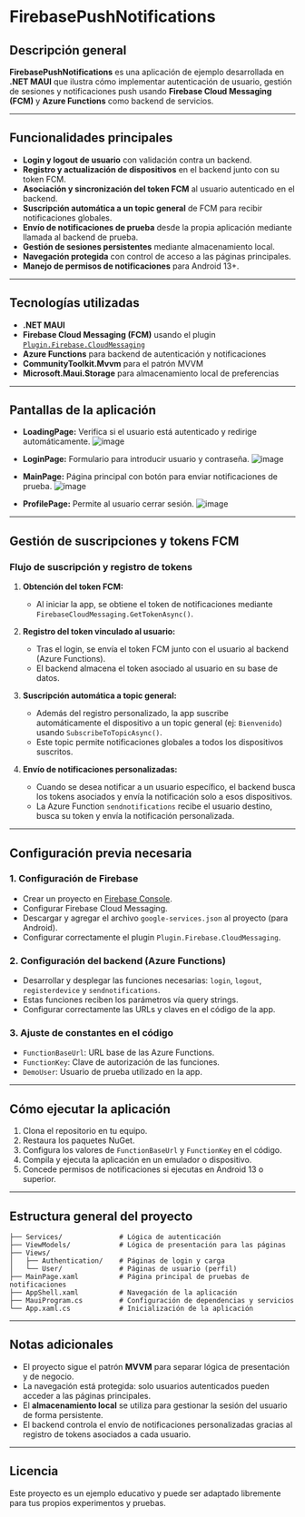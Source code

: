 # FirebasePushNotifications

## Descripción general

**FirebasePushNotifications** es una aplicación de ejemplo desarrollada en **.NET MAUI** que ilustra cómo implementar autenticación de usuario, gestión de sesiones y notificaciones push usando **Firebase Cloud Messaging (FCM)** y **Azure Functions** como backend de servicios.

---

## Funcionalidades principales

- **Login y logout de usuario** con validación contra un backend.
- **Registro y actualización de dispositivos** en el backend junto con su token FCM.
- **Asociación y sincronización del token FCM** al usuario autenticado en el backend.
- **Suscripción automática a un topic general** de FCM para recibir notificaciones globales.
- **Envío de notificaciones de prueba** desde la propia aplicación mediante llamada al backend de prueba.
- **Gestión de sesiones persistentes** mediante almacenamiento local.
- **Navegación protegida** con control de acceso a las páginas principales.
- **Manejo de permisos de notificaciones** para Android 13+.

---

## Tecnologías utilizadas

- **.NET MAUI**
- **Firebase Cloud Messaging (FCM)** usando el plugin [`Plugin.Firebase.CloudMessaging`](https://github.com/CrossGeeks/Plugin.Firebase)
- **Azure Functions** para backend de autenticación y notificaciones
- **CommunityToolkit.Mvvm** para el patrón MVVM
- **Microsoft.Maui.Storage** para almacenamiento local de preferencias

---

## Pantallas de la aplicación

- **LoadingPage:** Verifica si el usuario está autenticado y redirige automáticamente.
  ![image](https://github.com/user-attachments/assets/d9a91f44-a0f2-4f34-a02e-6c348c1b80ea)

- **LoginPage:** Formulario para introducir usuario y contraseña.
  ![image](https://github.com/user-attachments/assets/8380943a-35e8-4fce-8dc8-5c944636cb20)

- **MainPage:** Página principal con botón para enviar notificaciones de prueba.
  ![image](https://github.com/user-attachments/assets/7ace63ea-34a0-4fbf-9d28-d67c97b7204e)

- **ProfilePage:** Permite al usuario cerrar sesión.
  ![image](https://github.com/user-attachments/assets/fde4179e-2a28-4873-b90d-4c46cd8630aa)


---

## Gestión de suscripciones y tokens FCM

### Flujo de suscripción y registro de tokens

1. **Obtención del token FCM:**
   - Al iniciar la app, se obtiene el token de notificaciones mediante `FirebaseCloudMessaging.GetTokenAsync()`.

2. **Registro del token vinculado al usuario:**
   - Tras el login, se envía el token FCM junto con el usuario al backend (Azure Functions).
   - El backend almacena el token asociado al usuario en su base de datos.

3. **Suscripción automática a topic general:**
   - Además del registro personalizado, la app suscribe automáticamente el dispositivo a un topic general (ej: `Bienvenido`) usando `SubscribeToTopicAsync()`.
   - Este topic permite notificaciones globales a todos los dispositivos suscritos.

4. **Envío de notificaciones personalizadas:**
   - Cuando se desea notificar a un usuario específico, el backend busca los tokens asociados y envía la notificación solo a esos dispositivos.
   - La Azure Function `sendnotifications` recibe el usuario destino, busca su token y envía la notificación personalizada.

---

## Configuración previa necesaria

### 1. Configuración de Firebase

- Crear un proyecto en [Firebase Console](https://console.firebase.google.com/).
- Configurar Firebase Cloud Messaging.
- Descargar y agregar el archivo `google-services.json` al proyecto (para Android).
- Configurar correctamente el plugin `Plugin.Firebase.CloudMessaging`.

### 2. Configuración del backend (Azure Functions)

- Desarrollar y desplegar las funciones necesarias: `login`, `logout`, `registerdevice` y `sendnotifications`.
- Estas funciones reciben los parámetros vía query strings.
- Configurar correctamente las URLs y claves en el código de la app.

### 3. Ajuste de constantes en el código

- `FunctionBaseUrl`: URL base de las Azure Functions.
- `FunctionKey`: Clave de autorización de las funciones.
- `DemoUser`: Usuario de prueba utilizado en la app.

---

## Cómo ejecutar la aplicación

1. Clona el repositorio en tu equipo.
2. Restaura los paquetes NuGet.
3. Configura los valores de `FunctionBaseUrl` y `FunctionKey` en el código.
4. Compila y ejecuta la aplicación en un emulador o dispositivo.
5. Concede permisos de notificaciones si ejecutas en Android 13 o superior.

---

## Estructura general del proyecto

```
├── Services/              # Lógica de autenticación
├── ViewModels/            # Lógica de presentación para las páginas
├── Views/
│   ├── Authentication/    # Páginas de login y carga
│   └── User/              # Páginas de usuario (perfil)
├── MainPage.xaml          # Página principal de pruebas de notificaciones
├── AppShell.xaml          # Navegación de la aplicación
├── MauiProgram.cs         # Configuración de dependencias y servicios
└── App.xaml.cs            # Inicialización de la aplicación
```

---

## Notas adicionales

- El proyecto sigue el patrón **MVVM** para separar lógica de presentación y de negocio.
- La navegación está protegida: solo usuarios autenticados pueden acceder a las páginas principales.
- El **almacenamiento local** se utiliza para gestionar la sesión del usuario de forma persistente.
- El backend controla el envío de notificaciones personalizadas gracias al registro de tokens asociados a cada usuario.

---

## Licencia

Este proyecto es un ejemplo educativo y puede ser adaptado libremente para tus propios experimentos y pruebas.
